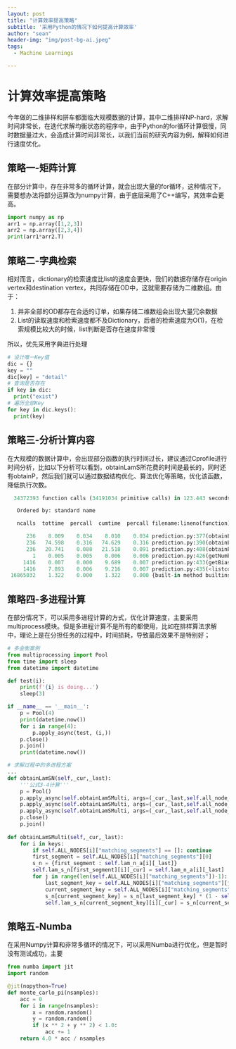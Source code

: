 ```yaml
---
layout: post
title: "计算效率提高策略"
subtitle: '采用Python的情况下如何提高计算效率'
author: "sean"
header-img: "img/post-bg-ai.jpeg"
tags:
  - Machine Learnings

---
```


# 计算效率提高策略

今年做的二维排样和拼车都面临大规模数据的计算，其中二维排样NP-hard，求解时间非常长，在迭代求解均衡状态的程序中，由于Python的for循环计算很慢，同时数据量过大，会造成计算时间非常长，以我们当前的研究内容为例，解释如何进行速度优化。

## 策略一-矩阵计算

在部分计算中，存在非常多的循环计算，就会出现大量的for循环，这种情况下，需要想办法将部分运算改为numpy计算，由于底层采用了C++编写，其效率会更高。

```python
import numpy as np
arr1 = np.array([1,2,3])
arr2 = np.array([2,3,4])
print(arr1*arr2.T)
```

## 策略二-字典检索

相对而言，dictionary的检索速度比list的速度会更快，我们的数据存储存在origin vertex和destination vertex，共同存储在OD中，这就需要存储为二维数组。由于：

1. 并非全部的OD都存在合适的订单，如果存储二维数组会出现大量冗余数据
2. List的读取速度和检索速度都不及Dictionary，后者的检索速度为O(1)，在检索规模比较大的时候，list判断是否存在速度非常慢

所以，优先采用字典进行处理

```python
# 设计唯一Key值
dic = {}
key = ""
dic[key] = "detail"
# 查询是否存在
if key in dic:
  print("exist")
# 遍历全部Key
for key in dic.keys():
  print(key)
```

## 策略三-分析计算内容

在大规模的数据计算中，会出现部分函数的执行时间过长，建议通过Cprofile进行时间分析，比如以下分析可以看到，obtainLamS所花费的时间是最长的，同时还有obtainP，然后我们就可以通过数据结构优化、算法优化等策略，优化该函数，降低执行次数。

```Python
  34372393 function calls (34191034 primitive calls) in 123.443 seconds

   Ordered by: standard name

   ncalls  tottime  percall  cumtime  percall filename:lineno(function)

      236    8.009    0.034    8.010    0.034 prediction.py:377(obtainLamSDNA)
      236   74.598    0.316   74.629    0.316 prediction.py:390(obtainLamS)
      236   20.741    0.088   21.518    0.091 prediction.py:408(obtainP)
        1    0.005    0.005    0.006    0.006 prediction.py:426(getNumberLamSN)
     1416    0.007    0.000    9.689    0.007 prediction.py:433(getBias)
     1416    7.893    0.006    9.216    0.007 prediction.py:435(<listcomp>)
 16865032    1.322    0.000    1.322    0.000 {built-in method builtins.abs}
```

## 策略四-多进程计算

在部分情况下，可以采用多进程计算的方式，优化计算速度，主要采用multiprocess模块。但是多进程计算不是所有的都使用，比如在排样算法求解中，理论上是在分担任务的过程中，时间损耗，导致最后效果不是特别好；

```python
# 多金衡案例
from multiprocessing import Pool
from time import sleep
from datetime import datetime

def test(i):
    print(f'{i} is doing...')
    sleep(3)

if __name__ == '__main__':
    p = Pool(4)
    print(datetime.now())
    for i in range(4):
        p.apply_async(test, (i,))
    p.close()
    p.join()
    print(datetime.now())
```

```python
# 求解过程中的多进程方案
...
def obtainLamSN(self,_cur,_last):
    '''公式3-4计算'''
    p = Pool()
    p.apply_async(self.obtainLamSMulti, args=(_cur,_last,self.all_node_keys[:int(self.all_node_num/3)],))
    p.apply_async(self.obtainLamSMulti, args=(_cur,_last,self.all_node_keys[int(self.all_node_num/3):int(self.all_node_num*2/3)],))
    p.apply_async(self.obtainLamSMulti, args=(_cur,_last,self.all_node_keys[int(self.all_node_num*2/3):],))
    p.close()
    p.join()
        
def obtainLamSMulti(self,_cur,_last):
    for i in keys:
        if self.ALL_NODES[i]["matching_segments"] == []: continue
        first_segment = self.ALL_NODES[i]["matching_segments"][0]
        s_n = {first_segment : self.lam_n_a[i][_last]}
        self.lam_s_n[first_segment][i][_cur] = self.lam_n_a[i][_last]
        for j in range(len(self.ALL_NODES[i]["matching_segments"])-1):
            last_segment_key = self.ALL_NODES[i]["matching_segments"][j]
            current_segment_key = self.ALL_NODES[i]["matching_segments"][j+1]
            s_n[current_segment_key] = s_n[last_segment_key] * (1 - self.P_s_e[last_segment_key][_last])
            self.lam_s_n[current_segment_key][i][_cur] = s_n[current_segment_key]
```

## 策略五-Numba

在采用Numpy计算和非常多循环的情况下，可以采用Numba进行优化，但是暂时没有测试成功，主要

```python
from numba import jit
import random

@jit(nopython=True)
def monte_carlo_pi(nsamples):
    acc = 0
    for i in range(nsamples):
        x = random.random()
        y = random.random()
        if (x ** 2 + y ** 2) < 1.0:
            acc += 1
    return 4.0 * acc / nsamples
```

